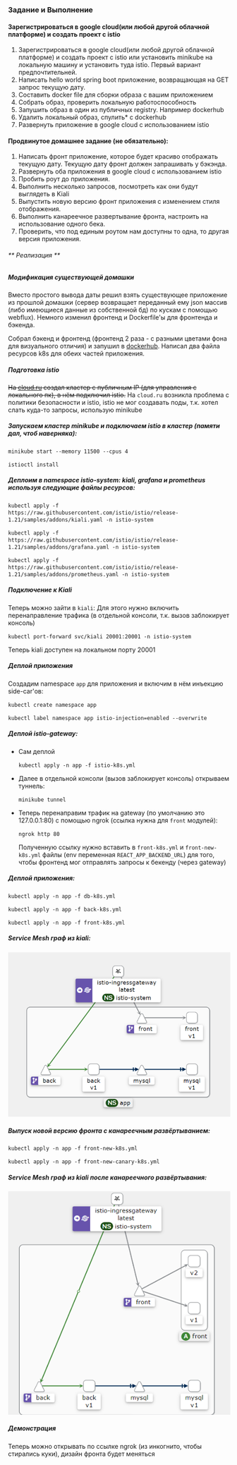 ### Задание и Выполнение

#### Зарегистрироваться в google cloud(или любой другой облачной платформе) и создать проект с istio
1. Зарегистрироваться в google cloud(или любой другой облачной платформе) и создать проект с istio или установить minikube на локальную машину и установить туда istio. Первый вариант предпочтительней. 
2. Написать hello world spring boot приложение, возвращающая на GET запрос текущую дату. 
3. Составить docker file для сборки образа c вашим приложением 
4. Собрать образ, проверить локальную работоспособность
5. Запушить образ в один из публичных registry. Например dockerhub 
6. Удалить локальный образ, спулить* с dockerhub 
7. Развернуть приложение в google cloud с использованием istio


#### Продвинутое домашнее задание (не обязательно): 
1. Написать фронт приложение, которое будет красиво отображать текущую дату. Текущую дату фронт должен запрашивать у бэкэнда.
2. Развернуть оба приложения в google cloud с использованием istio
3. Пробить роут до приложения.
4. Выполнить несколько запросов, посмотреть как они будут выглядеть в Kiali 
5. Выпустить новую версию фронт приложения с изменением стиля отображения. 
6. Выполнить канареечное развертывание фронта, настроить на использование одного бека.
7. Проверить, что под единым роутом нам доступны то одна, то другая версия приложения.

###### ** Реализация **

##### Модификация существующей домашки
Вместо простого вывода даты решил взять существующее приложение из прошлой домашки (сервер возвращает переданный ему json массив (либо имеющиеся данные из собственной бд) по кускам с помощью webflux).
Немного изменил фронтенд и Dockerfile'ы для фронтенда и бэкенда.

Собрал бэкенд и фронтенд (фронтенд 2 раза - с разными цветами фона для визуального отличия) и запушил в [dockerhub](https://hub.docker.com).
Написал два файла ресурсов k8s для обеих частей приложения.

##### Подготовка istio
~~На [cloud.ru](https://cloud.ru) создал кластер с публичным IP (для управления с локального пк), в нём подключил istio.~~
На `cloud.ru` возникла проблема с политики безопасности и istio, istio не мог создавать поды, т.к. хотел слать куда-то запросы, использую minikube

##### Запускаем кластер minikube и подключаем istio в кластер (памяти дал, чтоб наверняка):
```shell
minikube start --memory 11500 --cpus 4
```
```shell
istioctl install
```

##### Деплоим в namespace istio-system: kiali, grafana и prometheus используя следующие файлы ресурсов:
```shell
kubectl apply -f https://raw.githubusercontent.com/istio/istio/release-1.21/samples/addons/kiali.yaml -n istio-system
```
```shell
kubectl apply -f https://raw.githubusercontent.com/istio/istio/release-1.21/samples/addons/grafana.yaml -n istio-system
```
```shell
kubectl apply -f https://raw.githubusercontent.com/istio/istio/release-1.21/samples/addons/prometheus.yaml -n istio-system
```

##### Подключение к Kiali
Теперь можно зайти в `kiali`:
Для этого нужно включить перенаправление трафика (в отдельной консоли, т.к. вызов заблокирует консоль)
```shell
kubectl port-forward svc/kiali 20001:20001 -n istio-system
```
Теперь kiali доступен на локальном порту 20001

##### Деплой приложения
Создадим namespace `app` для приложения и включим в нём инъекцию side-car'ов:
```shell
kubectl create namespace app
```
```shell
kubectl label namespace app istio-injection=enabled --overwrite
```

##### Деплой istio-gateway:
* Сам деплой
    ```shell
    kubectl apply -n app -f istio-k8s.yml
    ```

* Далее в отдельной консоли (вызов заблокирует консоль) открываем туннель:
    ```shell
    minikube tunnel
    ```

* Теперь перенаправим трафик на gateway (по умолчанию это 127.0.0.1:80) с помощью ngrok (ссылка нужна для `front` модулей):
    ```shell
    ngrok http 80
    ```

    Полученную ссылку нужно вставить в `front-k8s.yml` и `front-new-k8s.yml` файлы (env переменная `REACT_APP_BACKEND_URL`) для того,
    чтобы фронтенд мог отправлять запросы к бекенду (через gateway)

##### Деплой приложения:
```shell
kubectl apply -n app -f db-k8s.yml
```
```shell
kubectl apply -n app -f back-k8s.yml
```
```shell
kubectl apply -n app -f front-k8s.yml
```

##### Service Mesh граф из kiali:

![Before Canary](./assets/beforeCanary.png)

##### Выпуск новой версию фронта с канареечным развёртыванием:
```shell
kubectl apply -n app -f front-new-k8s.yml
```
```shell
kubectl apply -n app -f front-new-canary-k8s.yml
```

##### Service Mesh граф из kiali после канареечного развёртывания:

![After Canary](./assets/canary.png)

##### Демонстрация
Теперь можно открывать по ссылке ngrok (из инкогнито, чтобы стирались куки), 
дизайн фронта будет меняться